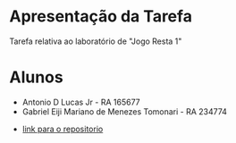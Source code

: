 # Apresentação da Tarefa

Tarefa relativa ao laboratório de "Jogo Resta 1"

# Alunos
* Antonio D Lucas Jr - RA 165677
* Gabriel Eiji Mariano de Menezes Tomonari - RA 234774

- [link para o repositorio](https://github.com/GabrielTomonari/MC322/tree/master/lab04)

